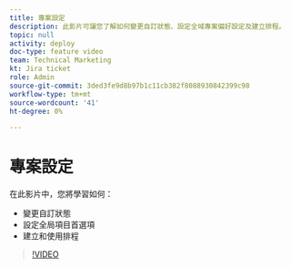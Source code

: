 ```yaml
---
title: 專案設定
description: 此影片可讓您了解如何變更自訂狀態、設定全域專案偏好設定及建立排程。
topic: null
activity: deploy
doc-type: feature video
team: Technical Marketing
kt: Jira ticket
role: Admin
source-git-commit: 3ded3fe9d8b97b1c11cb382f8088930842399c98
workflow-type: tm+mt
source-wordcount: '41'
ht-degree: 0%

---
```


# 專案設定

在此影片中，您將學習如何：

* 變更自訂狀態
* 設定全局項目首選項
* 建立和使用排程

>[!VIDEO](https://video.tv.adobe.com/v/335065/?quality=12)
